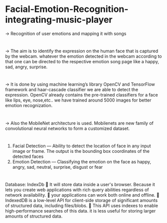 # Facial-Emotion-Recognition-integrating-music-player
-> Recognition of user emotions and mapping it with songs
#
-> The aim is to identify the expression on the human face that is captured by the webcam. whatever the emotion detected in the webcam according to that one can be directed to the respective emotion song page like a happy, sad, angry, surprise.
#
-> It is done by using machine learning’s library OpenCV and TensorFlow framework and haar-cascade classifier we are able to detect the expression. OpenCV already contains the pre-trained classifiers for a face like lips, eye, nose,etc.. we have trained around 5000 images for better emotion recognization.
#
-> Also the MobileNet architecture is used. Mobilenets are new family of convolutional neural networks to form a customized dataset.
#
1.	Facial Detection — Ability to detect the location of face in any input image or frame. The output is the bounding box coordinates of the detected faces
2.	Emotion Detection — Classifying the emotion on the face as happy, angry, sad, neutral, surprise, disgust or fear
#
Database: IndexDb
	It will store data inside a user's browser. Because it lets you create web applications with rich query abilities regardless of network availability.
	your applications can work both online and offline.
	IndexedDB is a low-level API for client-side storage of significant amounts of structured data, including files/blobs. 
	This API uses indexes to enable high-performance searches of this data. it is less useful for storing larger amounts of structured data.
